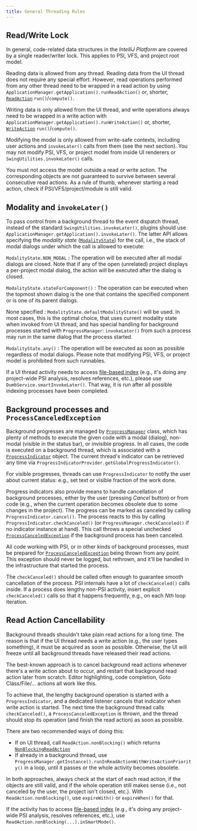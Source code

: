 ```yaml
---
title: General Threading Rules
---
```

<!-- Copyright 2000-2020 JetBrains s.r.o. and other contributors. Use of this source code is governed by the Apache 2.0 license that can be found in the LICENSE file. -->

## Read/Write Lock

In general, code-related data structures in the *IntelliJ Platform* are covered by a single reader/writer lock. 
This applies to PSI, VFS, and project root model.

Reading data is allowed from any thread. 
Reading data from the UI thread does not require any special effort. 
However, read operations performed from any other thread need to be wrapped in a read action by using `ApplicationManager.getApplication().runReadAction()` or, shorter, [`ReadAction`](upsource:///platform/core-api/src/com/intellij/openapi/application/ReadAction.java) `run()`/`compute()`.

Writing data is only allowed from the UI thread, and write operations always need to be wrapped in a write action with `ApplicationManager.getApplication().runWriteAction()` or, shorter, [`WriteAction`](upsource:///platform/core-api/src/com/intellij/openapi/application/WriteAction.java) `run()`/`compute()`.

Modifying the model is only allowed from write-safe contexts, including user actions and `invokeLater()` calls from them (see the next section).
You may not modify PSI, VFS, or project model from inside UI renderers or `SwingUtilities.invokeLater()` calls.

You must not access the model outside a read or write action.
The corresponding objects are not guaranteed to survive between several consecutive read actions.
As a rule of thumb, whenever starting a read action, check if PSI/VFS/project/module is still valid.


## Modality and `invokeLater()`

To pass control from a background thread to the event dispatch thread, instead of the standard `SwingUtilities.invokeLater()`, plugins should use `ApplicationManager.getApplication().invokeLater()`.
The latter API allows specifying the _modality state_ ([`ModalityState`](upsource:///platform/core-api/src/com/intellij/openapi/application/ModalityState.java)) for the call, i.e., the stack of modal dialogs under which the call is allowed to execute: 

`ModalityState.NON_MODAL`
: The operation will be executed after all modal dialogs are closed. Note that if any of the open (unrelated) project displays a per-project modal dialog, the action will be executed after the dialog is closed. 

`ModalityState.stateForComponent()`
: The operation can be executed when the topmost shown dialog is the one that contains the specified component or is one of its parent dialogs. 

None specified
: `ModalityState.defaultModalityState()` will be used. In most cases, this is the optimal choice, that uses current modality state when invoked from UI thread, and has special handling for background processes started with `ProgressManager`: `invokeLater()` from such a process may run in the same dialog that the process started.

`ModalityState.any()`
: The operation will be executed as soon as possible regardless of modal dialogs. Please note that modifying PSI, VFS, or project model is prohibited from such runnables.

If a UI thread activity needs to access [file-based index](/basics/indexing_and_psi_stubs.md) (e.g., it's doing any project-wide PSI analysis, resolves references, etc.), please use `DumbService.smartInvokeLater()`. 
That way, it is run after all possible indexing processes have been completed.


## Background processes and `ProcessCanceledException`

Background progresses are managed by [`ProgressManager`](upsource:///platform/core-api/src/com/intellij/openapi/progress/ProgressManager.java) class, 
which has plenty of methods to execute the given code with a modal (dialog), non-modal (visible in the status bar), or invisible progress. 
In all cases, the code is executed on a background thread, which is associated with a [`ProgressIndicator`](upsource:///platform/core-api/src/com/intellij/openapi/progress/ProgressIndicator.java) object.
The current thread's indicator can be retrieved any time via `ProgressIndicatorProvider.getGlobalProgressIndicator()`.

For visible progresses, threads can use `ProgressIndicator` to notify the user about current status:
e.g., set text or visible fraction of the work done.

Progress indicators also provide means to handle cancellation of background processes, either by the user (pressing _Cancel_ button) 
or from code (e.g., when the current operation becomes obsolete due to some changes in the project).
The progress can be marked as canceled by calling `ProgressIndicator.cancel()`.
The process reacts to this by calling `ProgressIndicator.checkCanceled()` (or `ProgressManager.checkCanceled()` if no indicator instance at hand).
This call throws a special unchecked [`ProcessCanceledException`](upsource:///platform/util/src/com/intellij/openapi/progress/ProcessCanceledException.java) if the background process has been canceled.

All code working with PSI, or in other kinds of background processes, must be prepared for [`ProcessCanceledException`](upsource:///platform/util/src/com/intellij/openapi/progress/ProcessCanceledException.java) being thrown from any point.
This exception should never be logged, but rethrown, and it'll be handled in the infrastructure that started the process.

The `checkCanceled()` should be called often enough to guarantee smooth cancellation of the process. 
PSI internals have a lot of `checkCanceled()` calls inside.
If a process does lengthy non-PSI activity, insert explicit `checkCanceled()` calls so that it happens frequently, e.g., on each _Nth_ loop iteration.

## Read Action Cancellability

Background threads shouldn't take plain read actions for a long time. The reason is that if the UI thread needs a write action (e.g., the user types something), 
it must be acquired as soon as possible. Otherwise, the UI will freeze until all background threads have released their read actions.

The best-known approach is to cancel background read actions whenever there's a write action about to occur, and restart that background read action later from scratch.
Editor highlighting, code completion, Goto Class/File/... actions all work like this.

To achieve that, the lengthy background operation is started with a `ProgressIndicator`, and a dedicated listener
cancels that indicator when write action is started.
The next time the background thread calls `checkCanceled()`, a `ProcessCanceledException` is thrown,
and the thread should stop its operation (and finish the read action) as soon as possible. 
 
There are two recommended ways of doing this:

* If on UI thread, call `ReadAction.nonBlocking()` which returns [`NonBlockingReadAction`](upsource:///platform/core-api/src/com/intellij/openapi/application/NonBlockingReadAction.java)
* If already in a background thread, use `ProgressManager.getInstance().runInReadActionWithWriteActionPriority()` in a loop, until it passes or the whole activity becomes obsolete.

In both approaches, always check at the start of each read action, if the objects are still valid, and if the whole operation still makes sense (i.e., not canceled by the user, the project isn't closed, etc.).
With `ReadAction.nonBlocking()`, use `expireWith()` or `expireWhen()` for that.

If the activity has to access [file-based index](/basics/indexing_and_psi_stubs.md) (e.g., it's doing any project-wide PSI analysis, resolves references, etc.), use `ReadAction.nonBlocking(...).inSmartMode()`.
